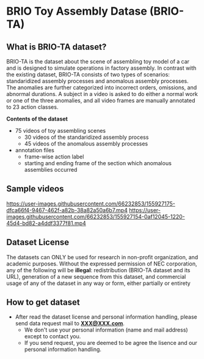 # BRIO Toy Assembly Datase (BRIO-TA)
## What is BRIO-TA dataset?  
BRIO-TA is the dataset about the scene of assembling toy model of a car and is designed to simulate operations in factory assembly. 
In contrast with the existing dataset, BRIO-TA consists of two types of scenarios: standaridized assembly processes and anomalous assembly processes.
The anomalies are further categorized into incorrect orders, omissions, and abnormal durations. A subject in a video is asked to do either a normal work or one of the three anomalies, and all video frames are manually annotated to 23 action classes.

**Contents of the dataset**  
- 75 videos of toy assembling scenes
  - 30 videos of the standaridized assembly process
  - 45 videos of the anomalous assembly processes  
- annotation files
  - frame-wise action label
  - starting and ending frame of the section which anomalous assemblies occurred


## Sample videos
https://user-images.githubusercontent.com/66232853/155927175-dfca66f4-9467-462f-a82b-38a82a50a6b7.mp4
https://user-images.githubusercontent.com/66232853/155927154-0af12045-1220-45d4-bd82-a4ddf3377f81.mp4





## Dataset License  
The datasets can ONLY be used for research in non-profit organization, and academic purposes.
Without the expressed permission of NEC corporation, any of the following will be **illegal**: redistribution (BRIO-TA dataset and its URL), generation of a new sequence from this dataset, and commercial usage of any of the dataset in any way or form, either partially or entirety


## How to get dataset
- After read the dataset license and personal information handling, please send data request mail to **XXX@XXX.com**.  
  - We don't use your personal information (name and mail address) except to contact you.  
  - If you send request, you are deemed to be agree the lisence and our personal information handling.   




